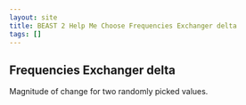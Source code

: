 ```yaml
---
layout: site
title: BEAST 2 Help Me Choose Frequencies Exchanger delta
tags: []
---
```


## Frequencies Exchanger delta

Magnitude of change for two randomly picked values.
